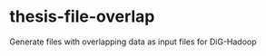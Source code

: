 thesis-file-overlap
===================
Generate files with overlapping data as input files for DiG-Hadoop
